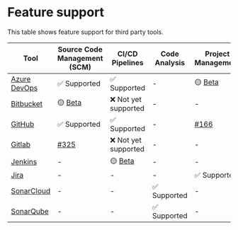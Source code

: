 # Feature support

This table shows feature support for third party tools.

| Tool                                                                    | Source Code Management (SCM)                                            | CI/CD Pipelines                                                         | Code Analysis | Project Management                                                    |
|-------------------------------------------------------------------------|-------------------------------------------------------------------------|-------------------------------------------------------------------------|---------------|-----------------------------------------------------------------------|
| [Azure DevOps](https://azure.microsoft.com/en-gb/products/devops/repos) | ✅ Supported                                                             | ✅ Supported                                                             | -             | 🟡 [Beta](https://github.com/DeloitteDigitalUK/code-metrics/pull/290) |
| [Bitbucket](https://bitbucket.org/product)                              | 🟡 [Beta](https://github.com/DeloitteDigitalUK/code-metrics/issues/291) | ❌ Not yet supported                                                     | -             | -                                                                     |
| [GitHub](https://github.com/)                                           | ✅ Supported                                                             | ✅ Supported                                                             | -             | [#166](https://github.com/DeloitteDigitalUK/code-metrics/issues/166)  |
| [Gitlab](https://about.gitlab.com/)                                     | [#325](https://github.com/DeloitteDigitalUK/code-metrics/issues/325)    | ❌ Not yet supported                                                     | -             | -                                                                     |
| [Jenkins](https://www.jenkins.io)                                       | -                                                                       | 🟡 [Beta](https://github.com/DeloitteDigitalUK/code-metrics/issues/229) | -             | -                                                                     |
| [Jira](https://www.atlassian.com/software/jira)                         | -                                                                       | -                                                                       | -             | ✅ Supported                                                           |
| [SonarCloud](https://www.sonarsource.com/products/sonarcloud/)          | -                                                                       | -                                                                       | ✅ Supported   | -                                                                     |
| [SonarQube](https://www.sonarsource.com/products/sonarqube/)            | -                                                                       | -                                                                       | ✅ Supported   | -                                                                     |
